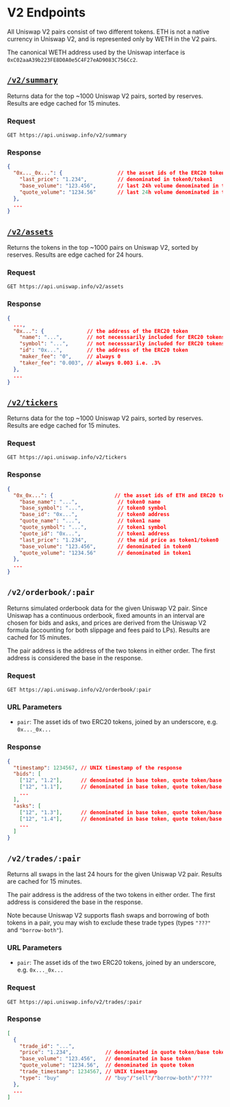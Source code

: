# V2 Endpoints

All Uniswap V2 pairs consist of two different tokens. ETH is not a native currency in Uniswap V2, and is represented
only by WETH in the V2 pairs. 

The canonical WETH address used by the Uniswap interface is `0xC02aaA39b223FE8D0A0e5C4F27eAD9083C756Cc2`. 

## [`/v2/summary`](https://api.uniswap.info/v2/summary)

Returns data for the top ~1000 Uniswap V2 pairs, sorted by reserves. 
Results are edge cached for 15 minutes.

### Request

`GET https://api.uniswap.info/v2/summary`

### Response

```json
{
  "0x..._0x...": {                  // the asset ids of the ERC20 tokens (i.e. token addresses), joined by an underscore
    "last_price": "1.234",          // denominated in token0/token1
    "base_volume": "123.456",       // last 24h volume denominated in token0
    "quote_volume": "1234.56"       // last 24h volume denominated in token1
  },
  ...
}
```

## [`/v2/assets`](https://api.uniswap.info/v2/assets)

Returns the tokens in the top ~1000 pairs on Uniswap V2, sorted by reserves. 
Results are edge cached for 24 hours.

### Request

`GET https://api.uniswap.info/v2/assets`

### Response

```json
{
  ...,
  "0x...": {              // the address of the ERC20 token
    "name": "...",        // not necesssarily included for ERC20 tokens
    "symbol": "...",      // not necesssarily included for ERC20 tokens
    "id": "0x...",        // the address of the ERC20 token
    "maker_fee": "0",     // always 0
    "taker_fee": "0.003", // always 0.003 i.e. .3%
  },
  ...
}
```

## [`/v2/tickers`](https://api.uniswap.info/v2/tickers)

Returns data for the top ~1000 Uniswap V2 pairs, sorted by reserves.
Results are edge cached for 15 minutes.

### Request

`GET https://api.uniswap.info/v2/tickers`

### Response

```json
{
  "0x_0x...": {                    // the asset ids of ETH and ERC20 tokens, joined by an underscore
    "base_name": "...",             // token0 name
    "base_symbol": "...",           // token0 symbol
    "base_id": "0x...",             // token0 address
    "quote_name": "...",            // token1 name
    "quote_symbol": "...",          // token1 symbol
    "quote_id": "0x...",            // token1 address
    "last_price": "1.234",          // the mid price as token1/token0
    "base_volume": "123.456",       // denominated in token0
    "quote_volume": "1234.56"       // denominated in token1
  },
  ...
}
```

## `/v2/orderbook/:pair`

Returns simulated orderbook data for the given Uniswap V2 pair.
Since Uniswap has a continuous orderbook, fixed amounts in an interval are chosen for bids and asks, 
and prices are derived from the Uniswap V2 formula (accounting for both slippage and fees paid to LPs). 
Results are cached for 15 minutes.

The pair address is the address of the two tokens in either order.
The first address is considered the base in the response.

### Request

`GET https://api.uniswap.info/v2/orderbook/:pair`

### URL Parameters

- `pair`: The asset ids of two ERC20 tokens, joined by an underscore, e.g. `0x..._0x...`

### Response

```json
{
  "timestamp": 1234567, // UNIX timestamp of the response
  "bids": [
    ["12", "1.2"],      // denominated in base token, quote token/base token
    ["12", "1.1"],      // denominated in base token, quote token/base token
    ...
  ],
  "asks": [
    ["12", "1.3"],      // denominated in base token, quote token/base token
    ["12", "1.4"],      // denominated in base token, quote token/base token
    ...
  ]
}
```

## `/v2/trades/:pair`

Returns all swaps in the last 24 hours for the given Uniswap V2 pair. 
Results are cached for 15 minutes.

The pair address is the address of the two tokens in either order.
The first address is considered the base in the response.

Note because Uniswap V2 supports flash swaps and borrowing of both tokens in a pair, you may wish to exclude these 
trade types (types `"???"` and `"borrow-both"`).

### URL Parameters

- `pair`: The asset ids of the two ERC20 tokens, joined by an underscore, e.g. `0x..._0x...`

### Request

`GET https://api.uniswap.info/v2/trades/:pair`

### Response

```json
[
  {
    "trade_id": "...",
    "price": "1.234",           // denominated in quote token/base token
    "base_volume": "123.456",   // denominated in base token
    "quote_volume": "1234.56",  // denominated in quote token
    "trade_timestamp": 1234567, // UNIX timestamp
    "type": "buy"               // "buy"/"sell"/"borrow-both"/"???" 
  },
  ...
]
```
